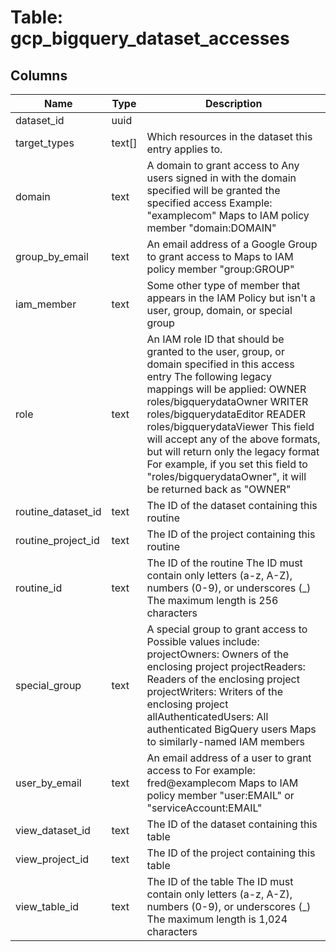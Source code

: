 
# Table: gcp_bigquery_dataset_accesses

## Columns
| Name        | Type           | Description  |
| ------------- | ------------- | -----  |
|dataset_id|uuid||
|target_types|text[]|Which resources in the dataset this entry applies to.|
|domain|text|A domain to grant access to Any users signed in with the domain specified will be granted the specified access Example: "examplecom" Maps to IAM policy member "domain:DOMAIN"|
|group_by_email|text|An email address of a Google Group to grant access to Maps to IAM policy member "group:GROUP"|
|iam_member|text|Some other type of member that appears in the IAM Policy but isn't a user, group, domain, or special group|
|role|text|An IAM role ID that should be granted to the user, group, or domain specified in this access entry The following legacy mappings will be applied: OWNER  roles/bigquerydataOwner WRITER roles/bigquerydataEditor READER  roles/bigquerydataViewer This field will accept any of the above formats, but will return only the legacy format For example, if you set this field to "roles/bigquerydataOwner", it will be returned back as "OWNER"|
|routine_dataset_id|text|The ID of the dataset containing this routine|
|routine_project_id|text|The ID of the project containing this routine|
|routine_id|text|The ID of the routine The ID must contain only letters (a-z, A-Z), numbers (0-9), or underscores (_) The maximum length is 256 characters|
|special_group|text|A special group to grant access to Possible values include: projectOwners: Owners of the enclosing project projectReaders: Readers of the enclosing project projectWriters: Writers of the enclosing project allAuthenticatedUsers: All authenticated BigQuery users Maps to similarly-named IAM members|
|user_by_email|text|An email address of a user to grant access to For example: fred@examplecom Maps to IAM policy member "user:EMAIL" or "serviceAccount:EMAIL"|
|view_dataset_id|text|The ID of the dataset containing this table|
|view_project_id|text|The ID of the project containing this table|
|view_table_id|text|The ID of the table The ID must contain only letters (a-z, A-Z), numbers (0-9), or underscores (_) The maximum length is 1,024 characters|
